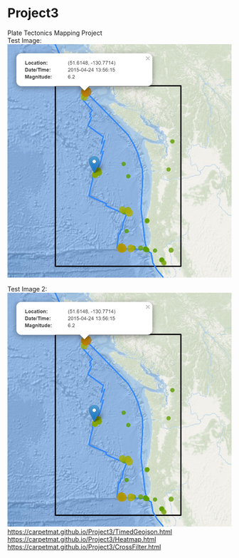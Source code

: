 # Project3
Plate Tectonics Mapping Project<br>
Test Image: ![Alt Text](Images/2015_04.PNG)

Test Image 2: <img size=70% alt="hello" src=Images/2015_04.PNG>
https://carpetmat.github.io/Project3/TimedGeojson.html<br>
https://carpetmat.github.io/Project3/Heatmap.html<br>
https://carpetmat.github.io/Project3/CrossFilter.html<br>

